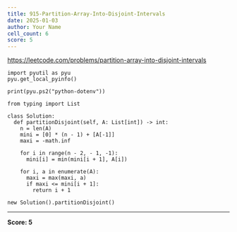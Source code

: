 ```yaml
---
title: 915-Partition-Array-Into-Disjoint-Intervals
date: 2025-01-03
author: Your Name
cell_count: 6
score: 5
---
```


https://leetcode.com/problems/partition-array-into-disjoint-intervals


```
import pyutil as pyu
pyu.get_local_pyinfo()
```


```
print(pyu.ps2("python-dotenv"))
```


```
from typing import List
```


```
class Solution:
  def partitionDisjoint(self, A: List[int]) -> int:
    n = len(A)
    mini = [0] * (n - 1) + [A[-1]]
    maxi = -math.inf

    for i in range(n - 2, - 1, -1):
      mini[i] = min(mini[i + 1], A[i])

    for i, a in enumerate(A):
      maxi = max(maxi, a)
      if maxi <= mini[i + 1]:
        return i + 1
```


```
new Solution().partitionDisjoint()
```


---
**Score: 5**